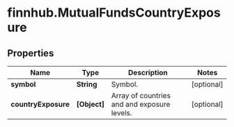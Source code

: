 # finnhub.MutualFundsCountryExposure

## Properties

Name | Type | Description | Notes
------------ | ------------- | ------------- | -------------
**symbol** | **String** | Symbol. | [optional] 
**countryExposure** | **[Object]** | Array of countries and and exposure levels. | [optional] 


